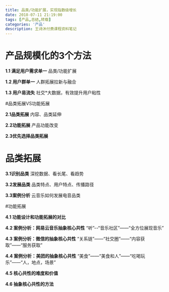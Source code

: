 ```yaml
---
title: 品类/功能扩展，实现指数级增长
date: 2018-07-11 21:19:00
tags: [产品,总结,转载]
categories: '产品'
description: 王诗沐付费课程资料笔记
---
```

# 产品规模化的3个方法

<b>1.1 满足用户需求单一</b>
品类/功能扩展

<b>1.2 用户群单一</b>
人群拓展拉新与融合

<b>1.3 用户易流失</b>
社交*大数据，有效提升用户粘性

#品类拓展VS功能拓展

<b>2.1品类拓展</b>
内容、品类延伸

<b>2.2功能拓展</b>
产品功能改变

<b>2.3优先选择品类拓展</b>

# 品类拓展

<b>3.1识别品类</b>
深挖数据、看长尾、看趋势

<b>3.2发展品类</b>
品类特点、用户特点、传播路径

<b>3.3案例分析</b>
云音乐如何发展电音品类

#功能拓展

<b>4.1 功能设计和功能拓展的对比</b>

<b>4.2 案例分析：网易云音乐抽象核心共性</b>
“听”--“音乐社区”——“全方位展现音乐”

<b>4.3 案例分析：微信的抽象核心共性</b>
“关系链”——“社交圈”——“内容获取”——“服务获取”

<b>4.4 案例分析：美团的抽象核心共性</b>
“美食”——“美食和人”——“吃喝玩乐”——“人，地点，场景”

<b>4.5 核心共性的难度和价值</b>

<b>4.6 抽象核心共性的方法</b>